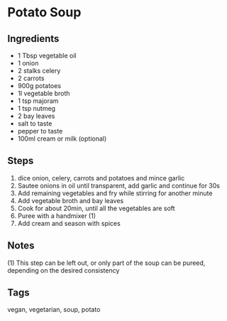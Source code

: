 # Potato Soup

## Ingredients

* 1 Tbsp vegetable oil 
* 1 onion
* 2 stalks celery 
* 2 carrots
* 900g potatoes
* 1l vegetable broth
* 1 tsp majoram
* 1 tsp nutmeg 
* 2 bay leaves 
* salt to taste 
* pepper to taste
* 100ml cream or milk (optional)

## Steps

1. dice onion, celery, carrots and potatoes and mince garlic
2. Sautee onions in oil until transparent, add garlic and continue for 30s 
3. Add remaining vegetables and fry while stirring for another minute
4. Add vegetable broth and bay leaves 
5. Cook for about 20min, until all the vegetables are soft
6. Puree with a handmixer (1)
7. Add cream and season with spices

## Notes

(1) This step can be left out, or only part of the soup can be pureed, depending on the desired consistency

## Tags
vegan, vegetarian, soup, potato
